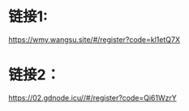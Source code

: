 # 链接1:
https://wmy.wangsu.site/#/register?code=kl1etQ7X
# 链接2：
https://02.gdnode.icu//#/register?code=Qi61WzrY